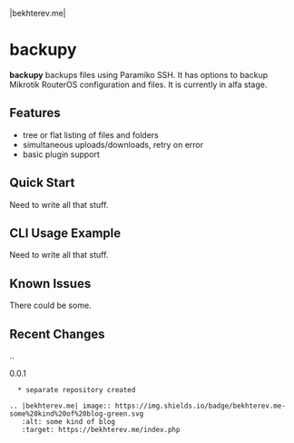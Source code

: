 |bekhterev.me| 

backupy
========

**backupy** backups files using Paramiko SSH. It has options to backup Mikrotik RouterOS configuration and files. It is currently in alfa stage.

Features
------------

- tree or flat listing of files and folders
- simultaneous uploads/downloads, retry on error
- basic plugin support


Quick Start
-----------

Need to write all that stuff.

CLI Usage Example
-----------------

Need to write all that stuff.

Known Issues
------------

There could be some.


Recent Changes
--------------
..

0.0.1
~~~~~
  * separate repository created

.. |bekhterev.me| image:: https://img.shields.io/badge/bekhterev.me-some%20kind%20of%20blog-green.svg
   :alt: some kind of blog
   :target: https://bekhterev.me/index.php
